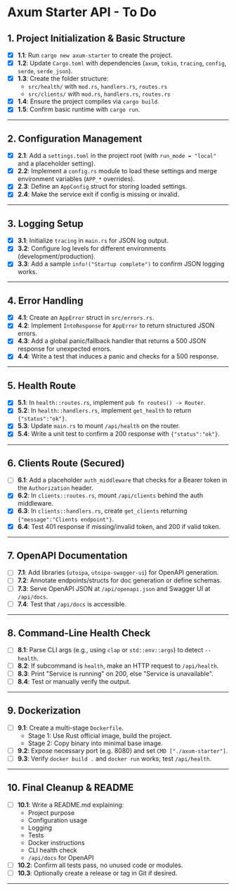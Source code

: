 # Axum Starter API - To Do

## 1. Project Initialization & Basic Structure

- [x] **1.1**: Run `cargo new axum-starter` to create the project.
- [x] **1.2**: Update `Cargo.toml` with dependencies (`axum`, `tokio`, `tracing`, `config`, `serde`, `serde_json`).
- [x] **1.3**: Create the folder structure:
  - `src/health/` with `mod.rs`, `handlers.rs`, `routes.rs`
  - `src/clients/` with `mod.rs`, `handlers.rs`, `routes.rs`
- [x] **1.4**: Ensure the project compiles via `cargo build`.
- [x] **1.5**: Confirm basic runtime with `cargo run`.

---

## 2. Configuration Management

- [x] **2.1**: Add a `settings.toml` in the project root (with `run_mode = "local"` and a placeholder setting).
- [x] **2.2**: Implement a `config.rs` module to load these settings and merge environment variables (`APP_*` overrides).
- [x] **2.3**: Define an `AppConfig` struct for storing loaded settings.
- [x] **2.4**: Make the service exit if config is missing or invalid.

---

## 3. Logging Setup

- [x] **3.1**: Initialize `tracing` in `main.rs` for JSON log output.
- [x] **3.2**: Configure log levels for different environments (development/production).
- [x] **3.3**: Add a sample `info!("Startup complete")` to confirm JSON logging works.

---

## 4. Error Handling

- [x] **4.1**: Create an `AppError` struct in `src/errors.rs`.
- [x] **4.2**: Implement `IntoResponse` for `AppError` to return structured JSON errors.
- [x] **4.3**: Add a global panic/fallback handler that returns a 500 JSON response for unexpected errors.
- [x] **4.4**: Write a test that induces a panic and checks for a 500 response.

---

## 5. Health Route

- [x] **5.1**: In `health::routes.rs`, implement `pub fn routes() -> Router`.
- [x] **5.2**: In `health::handlers.rs`, implement `get_health` to return `{"status":"ok"}`.
- [x] **5.3**: Update `main.rs` to mount `/api/health` on the router.
- [x] **5.4**: Write a unit test to confirm a 200 response with `{"status":"ok"}`.

---

## 6. Clients Route (Secured)

- [ ] **6.1**: Add a placeholder `auth_middleware` that checks for a Bearer token in the `Authorization` header.
- [x] **6.2**: In `clients::routes.rs`, mount `/api/clients` behind the auth middleware.
- [x] **6.3**: In `clients::handlers.rs`, create `get_clients` returning `{"message":"Clients endpoint"}`.
- [x] **6.4**: Test 401 response if missing/invalid token, and 200 if valid token.

---

## 7. OpenAPI Documentation

- [ ] **7.1**: Add libraries (`utoipa`, `utoipa-swagger-ui`) for OpenAPI generation.
- [ ] **7.2**: Annotate endpoints/structs for doc generation or define schemas.
- [ ] **7.3**: Serve OpenAPI JSON at `/api/openapi.json` and Swagger UI at `/api/docs`.
- [ ] **7.4**: Test that `/api/docs` is accessible.

---

## 8. Command-Line Health Check

- [ ] **8.1**: Parse CLI args (e.g., using `clap` or `std::env::args`) to detect `-- health`.
- [ ] **8.2**: If subcommand is `health`, make an HTTP request to `/api/health`.
- [ ] **8.3**: Print "Service is running" on 200, else "Service is unavailable".
- [ ] **8.4**: Test or manually verify the output.

---

## 9. Dockerization

- [ ] **9.1**: Create a multi-stage `Dockerfile`.
  - Stage 1: Use Rust official image, build the project.
  - Stage 2: Copy binary into minimal base image.
- [ ] **9.2**: Expose necessary port (e.g. 8080) and set `CMD ["./axum-starter"]`.
- [ ] **9.3**: Verify `docker build .` and `docker run` works; test `/api/health`.

---

## 10. Final Cleanup & README

- [ ] **10.1**: Write a README.md explaining:
  - Project purpose
  - Configuration usage
  - Logging
  - Tests
  - Docker instructions
  - CLI health check
  - `/api/docs` for OpenAPI
- [ ] **10.2**: Confirm all tests pass, no unused code or modules.
- [ ] **10.3**: Optionally create a release or tag in Git if desired.

---
